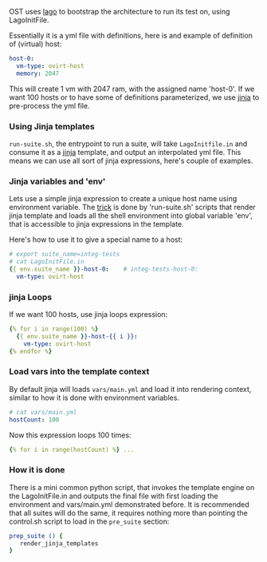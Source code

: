 OST uses [lago] to bootstrap the architecture to run its test on, using LagoInitFile.

Essentially it is a yml file with definitions, here is and example of definition of (virtual) host:

```yml
host-0:
  vm-type: ovirt-host
  memory: 2047
```

This will create 1 vm with 2047 ram, with the assigned name 'host-0'. If we want 100 hosts or
to have some of definitions parameterized, we use [jinja] to pre-process the yml file.

### Using Jinja templates

`run-suite.sh`, the entrypoint to run a suite, will take `LagoInitfile.in` and consume it as a [jinja] template, and output
an interpolated yml file. This means we can use all sort of jinja expressions, here's couple of examples.

### Jinja variables and 'env'
Lets use a simple jinja expression to create a unique host name using environment variable. The [trick] is done by
'run-suite.sh' scripts that render jinja template and loads all the shell environment into global variable 'env',
 that is accessible to jinja expressions in the template.

Here's how to use it to give a special name to a host:
```yml
# export suite_name=integ-tests
# cat LagoInitFile.in
{{ env.suite_name }}-host-0:    # integ-tests-host-0:
  vm-type: ovirt-host
```

### jinja Loops
If we want 100 hosts, use jinja loops expression:
```yml
{% for i in range(100) %}
  {{ env.suite_name }}-host-{{ i }}:
    vm-type: ovirt-host
{% endfor %}

```

### Load vars into the template context
By default jinja will loads `vars/main.yml` and load it into rendering context, similar to how it is done with environment
 variables.

 ```yml
 # cat vars/main.yml
 hostCount: 100
 ```

 Now this expression loops 100 times:
 ```yml
 {% for i in range(hostCount) %} ...
 ```


### How it is done
There is a mini common python script, that invokes the template engine on the LagoInitFile.in and outputs the final file
 with first loading the environment and vars/main.yml demonstrated before. It is recommended that all suites will do the same, it
 requires nothing more than pointing the control.sh script to load in the `pre_suite` section:

 ```bash
prep_suite () {
    render_jinja_templates
}
```

[lago]: http://lago.readthedocs.io/en/stable/
[jinja]: http://jinja.pocoo.org/
[trick]: https://gerrit.ovirt.org/gitweb?p=ovirt-system-tests.git;a=blob;f=common/scripts/render_jinja_templates.py;h=e8668cc16dd9d67a12b3e30ad87d7d62bcc14c10;hb=ba2de49374f2742e40e3fd53f520fd2404b4b3d4
